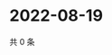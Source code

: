 # 2022-08-19

共 0 条

<!-- BEGIN WEIBO -->
<!-- 最后更新时间 Fri Aug 19 2022 05:14:48 GMT+0800 (China Standard Time) -->

<!-- END WEIBO -->
